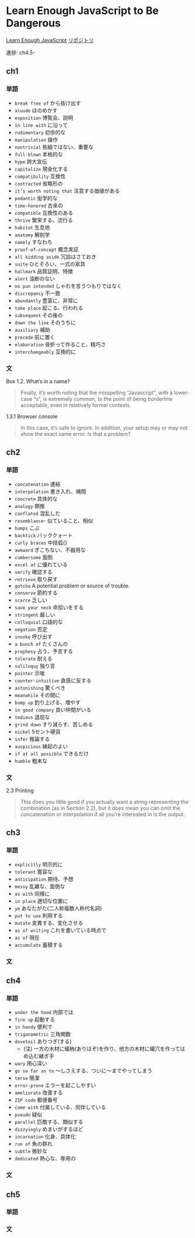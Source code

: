 # Learn Enough JavaScript to Be Dangerous

[Learn Enough JavaScript](https://www.learnenough.com/javascript-tutorial/hello_world)
[リポジトリ](https://shuito1992.github.io/js_tutorial/)

進捗: ch4.5-

## ch1

### 単語

* `break free of` から抜け出す
* `aluude` ほのめかす
* `exposition` 博覧会、説明
* `in line with` に沿って
* `rudimentary` 初歩的な
* `manipulation` 操作
* `nontrivial` 些細ではない、重要な
* `full-blown` 本格的な
* `hype` 誇大宣伝
* `capitalize` 現金化する
* `compatibility` 互換性
* `contracted` 省略形の
* `it’s worth noting that` 注意する価値がある
* `pedantic` 衒学的な
* `time-honored` 古来の
* `compatible` 互換性のある
* `thrive` 繁栄する、流行る
* `habitat` 生息地
* `anatomy` 解剖学
* `namely` すなわち
* `proof-of-concept` 概念実証
* `all kidding aside` 冗談はさておき
* `suite` ひとそろい、一式の家具
* `hallmark` 品質証明、特徴
* `alert` 油断のない
* `no pun intended` しゃれを言うつもりではなく
* `discrepancy` 不一致
* `abundantly` 豊富に、非常に
* `take place` 起こる、行われる
* `subsequent` その後の
* `down the line` そのうちに
* `auxiliary` 補助
* `precede` 前に置く
* `elaboration` 骨折って作ること、精巧さ
* `interchangeably` 互換的に



### 文

Box 1.2. What’s in a name?
> Finally, it’s worth noting that the misspelling “Javascript”, with a lower-case “s”, is extremely common, to the point of being borderline acceptable, even in relatively formal contexts.

1.3.1 Browser console
> In this case, it’s safe to ignore. In addition, your setup may or may not show the exact same error. Is that a problem?

## ch2

### 単語

* `concatenation` 連結
* `interpolation` 書き入れ、補間
* `concrete` 具体的な
* `analogy` 類推
* `conflated` 混乱した
* `resemblance`- 似ていること、相似
* `humps` こぶ
* `backtick` バッククォート
* `curly braces` 中括弧{}
* `awkward` ぎこちない、不器用な
* `cumbersome` 面倒
* `excel at` に優れている
* `verify` 確認する
* `retrieve` 取り戻す
* `gotcha` A potential problem or source of trouble.
* `conserve` 節約する
* `scarce` 乏しい
* `save your neck` 命拾いをする
* `stringent` 厳しい
* `colloquial` 口語的な
* `negation` 否定
* `invoke` 呼び出す
* `a bunch of` たくさんの
* `prophesy` 占う、予言する
* `tolerate` 耐える
* `soliloquy` 独り言
* `pointer` 示唆
* `counter-intuitive` 直感に反する
* `astonishing` 驚くべき
* `meanwhile` その間に
* `bump up` 釣り上げる、増やす
* `in good company` 良い仲間がいる
* `tedious` 退屈な
* `grind down` すり減らす、苦しめる
* `nickel` 5セント硬貨
* `infer` 推論する
* `auspicious` 縁起のよい
* `if at all possible` できるだけ
* `humble` 粗末な

### 文

2.3 Printing
> This does you little good if you actually want a string representing the combination (as in Section 2.2), but it does mean you can omit the concatenation or interpolation if all you’re interested in is the output.

## ch3

### 単語

* `explicitly` 明示的に
* `tolerant` 寛容な
* `anticipation` 期待、予想
* `messy` 乱雑な、面倒な
* `as with` 同様に
* `in place` 適切な位置に
* `ye` あなたがた(二人称複数人称代名詞)
* `put to use` 利用する
* `mutate` 変異する、変化させる
* `as of writing` これを書いている時点で
* `as of` 現在
* `accumulate` 蓄積する

### 文

## ch4

### 単語

* `under the hood` 内部では
* `fire up` 起動する
* `in handy` 便利で
* `trigonometric` 三角関数
* `dovetail` ありつぎ(する)  
    * (注) 一方の木材に蟻枘(ありほぞ)を作り、他方の木材に蟻穴を作ってはめ込む継ぎ手
* `wary` 用心深い
* `go so far as to` 〜しさえする、ついに〜までやってしまう
* `terse` 簡潔
* `error-prone` エラーを起こしやすい
* `ameliorate` 改善する
* `ZIP code` 郵便番号
* `come with` 付属している、同伴している
* `pseudo` 疑似
* `parallel` 匹敵する、類似する
* `dizzyingly` めまいがするほど
* `incarnation` 化身、具体化
* `run of` 魚の群れ
* `subtle` 微妙な
* `dedicated` 熱心な、専用の

### 文

## ch5

### 単語




### 文

